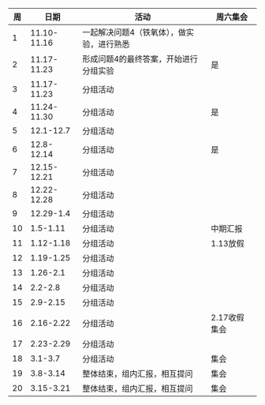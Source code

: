 | 周   | 日期        | 活动                                      | 周六集会       |
| ---- | ----------- | ----------------------------------------- | -------------- |
| 1    | 11.10-11.16 | 一起解决问题4（铁氧体），做实验，进行熟悉 |                |
| 2    | 11.17-11.23 | 形成问题4的最终答案，开始进行分组实验     | 是             |
| 3    | 11.17-11.23 | 分组活动                                  |                |
| 4    | 11.24-11.30 | 分组活动                                  | 是             |
| 5    | 12.1-12.7   | 分组活动                                  |                |
| 6    | 12.8-12.14  | 分组活动                                  | 是             |
| 7    | 12.15-12.21 | 分组活动                                  |                |
| 8    | 12.22-12.28 | 分组活动                                  |                |
| 9    | 12.29-1.4   | 分组活动                                  |                |
| 10   | 1.5-1.11    | 分组活动                                  | 中期汇报       |
| 11   | 1.12-1.18   | 分组活动                                  | 1.13放假       |
| 12   | 1.19-1.25   | 分组活动                                  |                |
| 13   | 1.26-2.1    | 分组活动                                  |                |
| 14   | 2.2-2.8     | 分组活动                                  |                |
| 15   | 2.9-2.15    | 分组活动                                  |                |
| 16   | 2.16-2.22   | 分组活动                                  | 2.17收假  集会 |
| 17   | 2.23-2.29   | 分组活动                                  |                |
| 18   | 3.1-3.7     | 分组活动                                  | 集会           |
| 19   | 3.8-3.14    | 整体结束，组内汇报，相互提问              | 集会           |
| 20   | 3.15-3.21   | 整体结束，组内汇报，相互提问              | 集会           |
